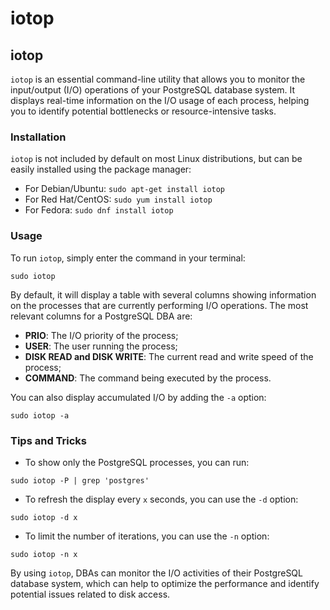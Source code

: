 # iotop

## iotop

`iotop` is an essential command-line utility that allows you to monitor the input/output (I/O) operations of your PostgreSQL database system. It displays real-time information on the I/O usage of each process, helping you to identify potential bottlenecks or resource-intensive tasks.

### Installation

`iotop` is not included by default on most Linux distributions, but can be easily installed using the package manager:

- For Debian/Ubuntu: `sudo apt-get install iotop`
- For Red Hat/CentOS: `sudo yum install iotop`
- For Fedora: `sudo dnf install iotop`

### Usage

To run `iotop`, simply enter the command in your terminal:
```
sudo iotop
```

By default, it will display a table with several columns showing information on the processes that are currently performing I/O operations. The most relevant columns for a PostgreSQL DBA are:

- **PRIO**: The I/O priority of the process;
- **USER**: The user running the process;
- **DISK READ and DISK WRITE**: The current read and write speed of the process;
- **COMMAND**: The command being executed by the process.

You can also display accumulated I/O by adding the `-a` option:
```
sudo iotop -a
```

### Tips and Tricks

- To show only the PostgreSQL processes, you can run:
```
sudo iotop -P | grep 'postgres'
```

- To refresh the display every `x` seconds, you can use the `-d` option:
```
sudo iotop -d x
```

- To limit the number of iterations, you can use the `-n` option:
```
sudo iotop -n x
```

By using `iotop`, DBAs can monitor the I/O activities of their PostgreSQL database system, which can help to optimize the performance and identify potential issues related to disk access.